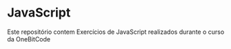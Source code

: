 # JavaScript
 Este repositório contem Exercícios de JavaScript realizados durante o curso da OneBitCode
